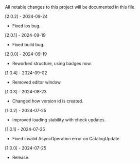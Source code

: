 All notable changes to this project will be documented in this file.

[2.0.2] - 2024-09-24
 - Fixed ios bug.

[2.0.1] - 2024-09-19
 - Fixed build bug.

[2.0.0] - 2024-09-19
 - Reworked structure, using badges now.

[1.0.4] - 2024-09-02
 - Removed editor window.

[1.0.3] - 2024-08-23
 - Changed how version id is created.

[1.0.2] - 2024-07-25
 - Improved loading stability with check updates.

[1.0.1] - 2024-07-25
 - Fixed invalid AsyncOperation error on CatalogUpdate.

[1.0.0] - 2024-07-25
 - Release.